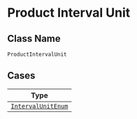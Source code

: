 
# Product Interval Unit

## Class Name

`ProductIntervalUnit`

## Cases

| Type |
|  --- |
| [`IntervalUnitEnum`](../../../doc/models/interval-unit-enum.md) |

